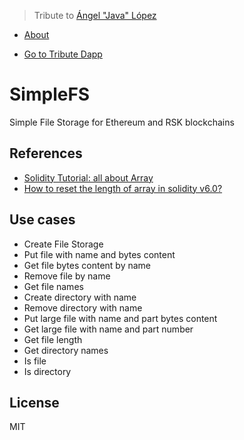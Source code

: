 
> Tribute to [Ángel "Java" López](https://github.com/ajlopez/) 

- [About](https://github.com/coinspect/SimpleFS/blob/master/dapps/images-client/About.md)

- [Go to Tribute Dapp](https://coinspect.github.io/SimpleFS/)

# SimpleFS

Simple File Storage for Ethereum and RSK blockchains

## References

- [Solidity Tutorial: all about Array](https://medium.com/@jeancvllr/solidity-tutorial-all-about-array-efdff4613694)
- [How to reset the length of array in solidity v6.0?](https://ethereum.stackexchange.com/questions/80743/how-to-reset-the-length-of-array-in-solidity-v6-0)

## Use cases

- Create File Storage
- Put file with name and bytes content
- Get file bytes content by name
- Remove file by name
- Get file names
- Create directory with name
- Remove directory with name
- Put large file with name and part bytes content
- Get large file with name and part number
- Get file length
- Get directory names
- Is file
- Is directory



## License

MIT
